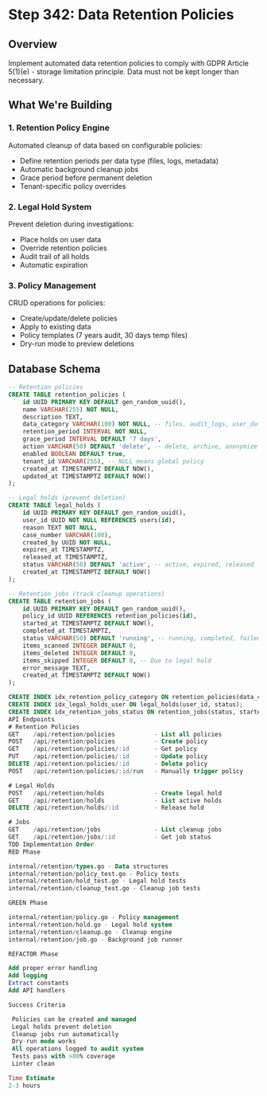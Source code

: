 # Step 342: Data Retention Policies

## Overview
Implement automated data retention policies to comply with GDPR Article 5(1)(e) - storage limitation principle. Data must not be kept longer than necessary.

## What We're Building

### 1. Retention Policy Engine
Automated cleanup of data based on configurable policies:
- Define retention periods per data type (files, logs, metadata)
- Automatic background cleanup jobs
- Grace period before permanent deletion
- Tenant-specific policy overrides

### 2. Legal Hold System
Prevent deletion during investigations:
- Place holds on user data
- Override retention policies
- Audit trail of all holds
- Automatic expiration

### 3. Policy Management
CRUD operations for policies:
- Create/update/delete policies
- Apply to existing data
- Policy templates (7 years audit, 30 days temp files)
- Dry-run mode to preview deletions

## Database Schema
```sql
-- Retention policies
CREATE TABLE retention_policies (
    id UUID PRIMARY KEY DEFAULT gen_random_uuid(),
    name VARCHAR(255) NOT NULL,
    description TEXT,
    data_category VARCHAR(100) NOT NULL, -- files, audit_logs, user_data, backups
    retention_period INTERVAL NOT NULL,
    grace_period INTERVAL DEFAULT '7 days',
    action VARCHAR(50) DEFAULT 'delete', -- delete, archive, anonymize
    enabled BOOLEAN DEFAULT true,
    tenant_id VARCHAR(255), -- NULL means global policy
    created_at TIMESTAMPTZ DEFAULT NOW(),
    updated_at TIMESTAMPTZ DEFAULT NOW()
);

-- Legal holds (prevent deletion)
CREATE TABLE legal_holds (
    id UUID PRIMARY KEY DEFAULT gen_random_uuid(),
    user_id UUID NOT NULL REFERENCES users(id),
    reason TEXT NOT NULL,
    case_number VARCHAR(100),
    created_by UUID NOT NULL,
    expires_at TIMESTAMPTZ,
    released_at TIMESTAMPTZ,
    status VARCHAR(50) DEFAULT 'active', -- active, expired, released
    created_at TIMESTAMPTZ DEFAULT NOW()
);

-- Retention jobs (track cleanup operations)
CREATE TABLE retention_jobs (
    id UUID PRIMARY KEY DEFAULT gen_random_uuid(),
    policy_id UUID REFERENCES retention_policies(id),
    started_at TIMESTAMPTZ DEFAULT NOW(),
    completed_at TIMESTAMPTZ,
    status VARCHAR(50) DEFAULT 'running', -- running, completed, failed
    items_scanned INTEGER DEFAULT 0,
    items_deleted INTEGER DEFAULT 0,
    items_skipped INTEGER DEFAULT 0, -- Due to legal hold
    error_message TEXT,
    created_at TIMESTAMPTZ DEFAULT NOW()
);

CREATE INDEX idx_retention_policy_category ON retention_policies(data_category, enabled);
CREATE INDEX idx_legal_holds_user ON legal_holds(user_id, status);
CREATE INDEX idx_retention_jobs_status ON retention_jobs(status, started_at);
API Endpoints
# Retention Policies
GET    /api/retention/policies           - List all policies
POST   /api/retention/policies           - Create policy
GET    /api/retention/policies/:id       - Get policy
PUT    /api/retention/policies/:id       - Update policy
DELETE /api/retention/policies/:id       - Delete policy
POST   /api/retention/policies/:id/run   - Manually trigger policy

# Legal Holds
POST   /api/retention/holds              - Create legal hold
GET    /api/retention/holds              - List active holds
DELETE /api/retention/holds/:id          - Release hold

# Jobs
GET    /api/retention/jobs               - List cleanup jobs
GET    /api/retention/jobs/:id           - Get job status
TDD Implementation Order
RED Phase

internal/retention/types.go - Data structures
internal/retention/policy_test.go - Policy tests
internal/retention/hold_test.go - Legal hold tests
internal/retention/cleanup_test.go - Cleanup job tests

GREEN Phase

internal/retention/policy.go - Policy management
internal/retention/hold.go - Legal hold system
internal/retention/cleanup.go - Cleanup engine
internal/retention/job.go - Background job runner

REFACTOR Phase

Add proper error handling
Add logging
Extract constants
Add API handlers

Success Criteria

 Policies can be created and managed
 Legal holds prevent deletion
 Cleanup jobs run automatically
 Dry-run mode works
 All operations logged to audit system
 Tests pass with >80% coverage
 Linter clean

Time Estimate
2-3 hours

